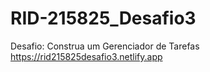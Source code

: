 # RID-215825_Desafio3
Desafio: Construa um Gerenciador de Tarefas
https://rid215825desafio3.netlify.app
